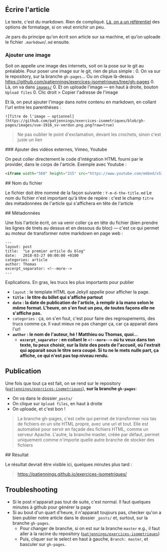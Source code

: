 ## Écrire l'article

Le texte, c'est du markdown. Rien de compliqué. [Là, on a un référentiel](https://guides.github.com/features/mastering-markdown/) des options de formatage, si on veut enrichir un peu.

Je pars du principe qu'on écrit son article sur sa machine, et qu'on uploade le fichier `.markdown`/`.md` ensuite.

### Ajouter une image
Soit on appelle une image des internets, soit on la pose sur le git au préalable.
Pour poser une image sur le git, rien de plus simple :
0. On va sur le repository, sur la branche `gh-pages`… Ou on clique là-dessus https://github.com/patjennings/exercices-isometriques/tree/gh-pages
0. Là, on va dans [`images/`](https://github.com/patjennings/exercices-isometriques/tree/gh-pages/images)
0. Et on uploade l'image ― en haut à droite, bouton `Upload files`
0. Clic droit > Copier l'adresse de l'image

Et là, on peut ajouter l'image dans notre contenu en markdown, en collant l'url entre les parenthèses :
```
![Titre de l'image ― optionnel](https://github.com/patjennings/exercices-isometriques/blob/gh-pages/images/vue-1916_sv-verdun.png.png?raw=true)
```
> Ne pas oublier le point d'exclamation, devant les crochets, sinon c'est juste un lien

### Ajouter des vidéos externes, Vimeo, Youtube

On peut coller directement le code d'intégration HTML fourni par le provider, dans le corps de l'article. Exemple avec Youtube :
```html
<iframe width="560" height="315" src="https://www.youtube.com/embed/x537Cqg5nEI" frameborder="0" allow="autoplay; encrypted-media" allowfullscreen></iframe>
```

## Nom du fichier

Le fichier doit être nommé de la façon suivante : `Y-m-d-the-title.md`
Le nom du fichier n'est important qu'à titre de repère : c'est le champ `titre` des métadonnées de l'article qui s'affichera en tête de l'article

## Métadonnées

Une fois l'article écrit, on va venir coller ça en tête du fichier (bien prendre les lignes de tirets au dessus et en dessous du bloc) ― c'est ce qui permet au moteur de transformer notre markdown en page web :
```
---
layout: post
title:  "Le premier article du blog"
date:   2018-03-27 00:00:00 +0100
categories: article
author: Thomas
excerpt_separator: <!--more-->
---
```

Explications. En gras, les trucs les plus importants pour publier
- `layout` : le template HTML que Jekyll appelle pour afficher la page.
- **`title` : le titre du billet qui s'affiche partout**
- **`date` : la date de publication de l'article, à remplir à la mano selon le même format. L'heure, on s'en fout un peu, de toutes façons elle ne s'affiche pas.**
- `categories` : ça, on s'en fout, c'est pour faire des regroupements, des trucs comme ça. Il vaut mieux ne pas changer ça, car ça apparait dans l'url
- **`author` : le nom de l'auteur, hé ! Matthieu ou Thomas, quoi…**
  - **`excerpt_separator` : en collant le `<!--more-->` où tu veux dans ton texte, tu peux choisir, sur la liste des posts de l'accueil, où l'extrait qui apparait sous le titre sera coupé. Si tu ne le mets nulle part, ça affiche, ce qui n'est pas top niveau rendu.**

## Publication

Une fois que tout ça est fait, on se rend sur le repository ([`patjennings/exercices-isometriques`](https://github.com/patjennings/exercices-isometriques/tree/gh-pages)), **sur la branche `gh-pages`**:
- On va dans le dossier`_posts/`
- On clique sur `Upload files`, en haut à droite
- On uploade, et c'est bon !

> La branche gh-pages, c'est celle qui permet de transformer nos tas de fichiers en un site HTML propre, avec une url et tout. Elle est automatisé pour servir en façade des fichiers HTML, comme un serveur Apache. L'autre, la branche master, créée par défaut, permet uniquement comme n'importe quelle autre branche de stocker des fichiers

## Résultat

Le résultat devrait être visible ici, quelques minutes plus tard :
> https://patjennings.github.io/exercices-isometriques/

## Troubleshooting

- Si le post n'apparait pas tout de suite, c'est normal. Il faut quelques minutes à github pour générer la page
- Si au bout d'un quart d'heure, il n'apparait toujours pas, checker qu'on a bien publier notre article dans le dossier `_posts/` et, surtout, sur la branche `gh-pages`.
  - Pour changer de branche, si on est sur la branche `master` e.g., il faut aller à la racine du repository ([`patjennings/exercices-isometriques`](https://github.com/patjennings/exercices-isometriques/))
  - Puis, cliquer sur le select en haut à gauche, `Branch: master`, et basculer sur `gh-pages`.
